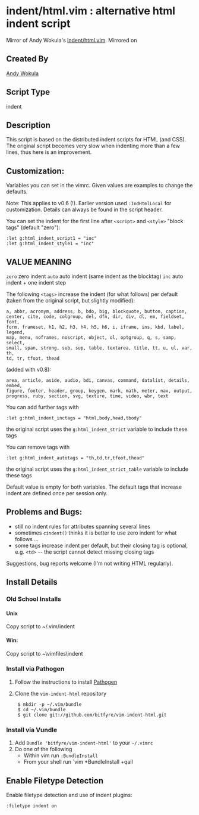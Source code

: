 indent/html.vim : alternative html indent script
================================================

Mirror of Andy Wokula's [indent/html.vim](http://www.vim.org/scripts/script.php?script_id=2075 
"Andy Wakula's index/html.vim script on vim.org"). Mirrored on

Created By
----------

[Andy Wokula](http://www.vim.org/account/profile.php?user_id=8357)
 
Script Type
-----------

indent
  
Description
-----------

This script is based on the distributed indent scripts for HTML (and CSS). The 
original script becomes very slow when indenting more than a few lines, thus 
here is an improvement. 

Customization:
--------------

Variables you can set in the vimrc.  Given values are examples to change 
the defaults. 

Note: This applies to v0.6 (!).  Earlier version used `:IndHtmlLocal` for 
customization.  Details can always be found in the script header. 

You can set the indent for the first line after `<script>` and `<style>`
"block tags" (default "zero"): 

    :let g:html_indent_script1 = "inc" 
    :let g:html_indent_style1 = "inc" 

VALUE MEANING 
-------------

`zero` zero indent 
`auto` auto indent (same indent as the blocktag) 
`inc` auto indent + one indent step 

The following `<tags>` increase the indent (for what follows) per default (taken
from the original script, but slightly modified): 

    a, abbr, acronym, address, b, bdo, big, blockquote, button, caption, 
    center, cite, code, colgroup, del, dfn, dir, div, dl, em, fieldset, font, 
    form, frameset, h1, h2, h3, h4, h5, h6, i, iframe, ins, kbd, label, legend,
    map, menu, noframes, noscript, object, ol, optgroup, q, s, samp, select, 
    small, span, strong, sub, sup, table, textarea, title, tt, u, ul, var, th, 
    td, tr, tfoot, thead 

(added with v0.8): 

    area, article, aside, audio, bdi, canvas, command, datalist, details, embed, 
    figure, footer, header, group, keygen, mark, math, meter, nav, output, 
    progress, ruby, section, svg, texture, time, video, wbr, text 

You can add further tags with 

    :let g:html_indent_inctags = "html,body,head,tbody" 

the original script uses the `g:html_indent_strict` variable to include these tags 

You can remove tags with 

    :let g:html_indent_autotags = "th,td,tr,tfoot,thead" 

the original script uses the `g:html_indent_strict_table` variable to include these tags 

Default value is empty for both variables.  The default tags that increase indent are defined once per session only. 


Problems and Bugs: 
------------------

* still no indent rules for attributes spanning several lines 
* sometimes `cindent()` thinks it is better to use zero indent for what follows ... 
* some tags increase indent per default, but their closing tag is optional, 
  e.g. `<td>` -- the script cannot detect missing closing tags 


Suggestions, bug reports welcome (I'm not writing HTML regularly).

Install Details
---------------

### Old School Installs

#### Unix

Copy script to ~/.vim/indent 

#### Win:

Copy script to ~\vimfiles\indent 

### Install via Pathogen

1. Follow the instructions to install [Pathogen](https://github.com/tpope/vim-pathogen#installation "Pathogen Installation")
1. 
    Clone the `vim-indent-html` repository
      
        $ mkdir -p ~/.vim/bundle
        $ cd ~/.vim/bundle
        $ git clone git://github.com/bitfyre/vim-indent-html.git
  
### Install via Vundle

1. Add `Bundle 'bitfyre/vim-indent-html'` to your `~/.vimrc`
1. Do one of the following
    * Within vim run `:BundleInstall`
    * From your shell run `vim +BundleInstall +qall

Enable Filetype Detection
-------------------------

Enable filetype detection and use of indent plugins: 

    :filetype indent on

